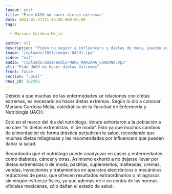 ```yaml
---
layout: post
title: "Pide UACH no hacer dietas extremas"
date: 2021-01-27T21:46:00.000-06:00
tags:
  
  - Mariana Cardona Mejía
  
author: nil
description: "Piden no seguir a influencers y dietas de moda, pueden perjudicar la salud."
image: "/uploads/2021/images-UACH1.jpg"
video: "nil"
audio: "/uploads/2021/audio-MW06_MARIANA_CARDONA.mp3"
alt: "Pide UACH no hacer dietas extremas"
front: false
section: "Local"
news_id: 182502
---
```


Debido a que muchas de las enfermedades se relaciones con dietas extremas, es necesario no hacer dietas extremas. Según lo dio a conocer Mariana Cardona Mejía, catedrática de la Facultad de Enfermería y Nutriología UACH. 

Esto en el marco del día del nutriólogo, donde exhortaron a la población a no caer “ni dietas extremistas, ni de moda”. Esto ya que muchos cambios de alimentación de forma drástica perjudican la salud, recordando que muchas dietas milagrosas y las recomendadas por influencers que pueden dañar la salud.

Recordando que el nutriólogo puede coadyuvar en casos y enfermedades como diabetes, cáncer y otras. Asimismo exhortó a no dejarse llevar por dietas extremistas o de moda, pastillas, suplementos, malteadas, cremas, vendas, inyecciones y tratamientos en aparatos electrónicos o mecánicos reductores de peso, que ofrecen resultados extraordinarios o milagrosos sin ningún esfuerzo físico, ya que además de ir en contra de las normas oficiales mexicanas, sólo dañan el estado de salud.